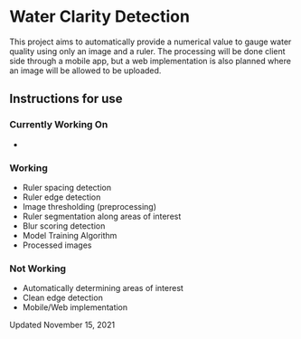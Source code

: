 # Water Clarity Detection
This project aims to automatically provide a numerical value to gauge water quality using only an image and a ruler. The processing will be done client side through a mobile app, but a web implementation is also planned where an image will be allowed to be uploaded.  
## Instructions for use

### Currently Working On
- 
### Working
- Ruler spacing detection
- Ruler edge detection
- Image thresholding (preprocessing)
- Ruler segmentation along areas of interest
- Blur scoring detection
- Model Training Algorithm
- Processed images
### Not Working
- Automatically determining areas of interest
- Clean edge detection
- Mobile/Web implementation

Updated November 15, 2021
